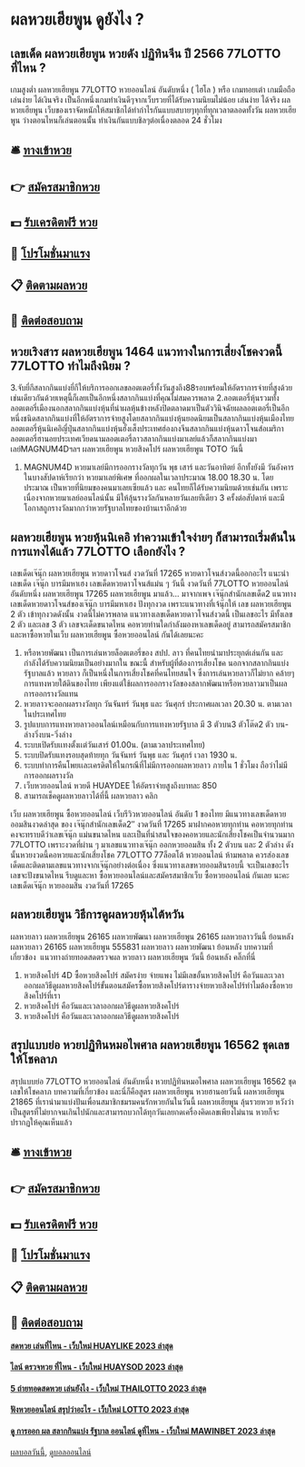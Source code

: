 # ผลหวยเฮียพูน ดูยังไง ?
## เลขเด็ด ผลหวยเฮียพูน หวยดัง ปฏิทินจีน ปี 2566 77LOTTO ที่ไหน ?
เกมสูงต่ำ ผลหวยเฮียพูน 77LOTTO หวยออนไลน์ อันดับหนึ่ง ( ไฮโล ) หรือ เกมทอยเต๋า เกมมือถือเล่นง่าย ได้เงินจริง เป็นอีกหนึ่งเกมทำเงินดีๆจากเว็บรวยที่ได้รับความนิยมไม่น้อย เล่นง่าย ได้จริง ผลหวยเฮียพูน เว็บของเราจัดหนักให้สมาชิกได้ทำกำไรกันแบบสบายๆทุกที่ทุกเวลาตลอดทั้งวัน ผลหวยเฮียพูน ว่างตอนไหนก็เล่นตอนนั้น ทำเงินกันแบบชิลๆต่อเนื่องตลอด 24 ชั่วโมง

## 🛎 [ทางเข้าหวย](https://bit.ly/3BG5bNw)
## 👉 [สมัครสมาชิกหวย](https://bit.ly/3BG5bNw)
## 💵 [รับเครดิตฟรี หวย](https://bit.ly/3C3mvgS)
## 👑 [โปรโมชั่นมาแรง](https://bit.ly/3C3mvgS)
## 📋 [ติดตามผลหวย](https://bit.ly/3C3mvgS)
## 📱 [ติดต่อสอบถาม](https://bit.ly/3C3mvgS)

## หวยเริงสาร ผลหวยเฮียพูน 1464 แนวทางในการเสี่ยงโชคงวดนี้ 77LOTTO ทำไมถึงนิยม ?
3.จับยี่กีสลากกินแบ่งยี่กีให้บริการออกเลขลอตเตอรี่ทั้งวันสูงถึง88รอบพร้อมให้อัตราการจ่ายที่สูงด้วยเช่นเดียวกันด้วยเหตุนี้ก็เลยเป็นอีกหนึ่งสลากกินแบ่งที่คุณไม่สมควรพลาด
2.ลอตเตอรี่หุ้นรวมทั้งลอตเตอรี่เมืองนอกสลากกินแบ่งหุ้นที่นำผลหุ้นข้างหลังปิดตลาดมาเป็นตัววินิจฉัยผลลอตเตอรี่เป็นอีกหนึ่งชนิดสลากกินแบ่งที่ให้อัตราการจ่ายสูงโดยสลากกินแบ่งหุ้นยอดนิยมเป็นสลากกินแบ่งหุ้นเมืองไทยลอตเตอรี่หุ้นนิเคอิญี่ปุ่นสลากกินแบ่งหุ้นฮั่งเส็งประเทศฮ่องกงจีนสลากกินแบ่งหุ้นดาวโจนส์อเมริกาลอตเตอรี่ฮานอยประเทศเวียดนามลอตเตอรี่ลาวสลากกินแบ่งมาเลย์แล้วก็สลากกินแบ่งมาเลย์MAGNUM4Dฯลฯ ผลหวยเฮียพูน หวยสิงคโปร์ ผลหวยเฮียพูน TOTO วันนี้
1. MAGNUM4D หวยมาเลย์มีการออกรางวัลทุกวัน พุธ เสาร์ และวันอาทิตย์ อีกทั้งยังมี วันอังคาร ในบางสัปดาห์เรียกว่า หวยมาเลย์พิเศษ ที่ออกผลในเวลาประมาณ 18.00 18.30 น. โดยประมาณ เป็นหวยที่นิยมของคนมาเลยเซียแล้ว และ คนไทยก็ได้รับความนิยมด้วยเช่นกัน เพราะเนื่องจากหวยมาเลย์ออนไลน์นั้น มีให้ลุ้นรางวัลกันหลายวันเลยทีเดียว 3 ครั้งต่อสัปดาห์ และมีโอกาสถูกรางวัลมากกว่าหวยรัฐบาลไทยของบ้านเราอีกด้วย

## ผลหวยเฮียพูน หวยหุ้นนิเคอิ ทำความเข้าใจง่ายๆ ก็สามารถเริ่มต้นในการแทงได้แล้ว 77LOTTO เลือกยังไง ?
เลขเด็ดเจ๊นุ๊ก ผลหวยเฮียพูน หวยดาวโจนส์ งวดวันที่ 17265
หวยดาวโจนส์งวดนี้ออกอะไร แนะนำเลขเด็ด เจ๊นุ๊ก บารมีมหาเฮง เลขเด็ดหวยดาวโจนส์แม่น ๆ วันนี้ งวดวันที่ 77LOTTO หวยออนไลน์ อันดับหนึ่ง ผลหวยเฮียพูน 17265 ผลหวยเฮียพูน มาแล้ว… มาจากเพจ เจ๊นุ๊กสำนักเลขเด็ด2 แนวทางเลขเด็ดหวยดาวโจนส์ของเจ๊นุ๊ก บารมีมหาเฮง ปังทุกงวด เพราะแนวทางที่เจ้นุ๊กให้ เลข ผลหวยเฮียพูน 2 ตัว เข้าทุกงวดดังนั้น งวดนี้ไม่ควรพลาด แนวทางเลขเด็ดหวยดาวโจนส์งวดนี้ เป็นเลขอะไร มีทั้งเลข 2 ตัว และเลข 3 ตัว เลขจะเด็ดขนาดไหน คอหวยท่านใดกำลังมองหาเลขเด็ดอยู่ สามารถสมัครสมาชิกและหาซื้อหวยในเว็บ ผลหวยเฮียพูน ซื้อหวยออนไลน์ กันได้เลยนะคะ
1. หรือหวยพัฒนา เป็นการเล่นหวยล็อตเตอรี่ของ สปป. ลาว ที่คนไทยนำมาประยุกต์เล่นกัน และกำลังได้รับความนิยมเป็นอย่างมากใน ขณะนี้ สำหรับผู้ที่ต้องการเสี่ยงโชค นอกจากสลากกินแบ่งรัฐบาลแล้ว หวยลาว ก็เป็นหนึ่งในการเสี่ยงโชคที่คนไทยสนใจ ซึ่งการเล่นหวยลาวก็ไม่ยาก คล้ายๆการแทงหวยใต้ดินของไทย เพียงแต่ใช้ผลการออกรางวัลของสลากพัฒนาหรือหวยลาวมาเป็นผลการออกรางวัลแทน
2. หวยลาวจะออกผลรางวัลทุก วันจันทร์ วันพุธ และ วันศุกร์ ประกาศผลเวลา 20.30 น. ตามเวลาในประเทศไทย
3. รูปแบบการแทงหวยลาวออนไลน์เหมือนกับการแทงหวยรัฐบาล มี 3 ตัวบน3 ตัวโต๊ด2 ตัว บน-ล่างวิ่งบน-วิ่งล่าง
4. ระบบเปิดรับเเทงตั้งเเต่วันเสาร์ 01.00น. (ตามเวลาประเทศไทย)
5. ระบบปิดรับแทงรอบสุดท้ายทุก วันจันทร์ วันพุธ และ วันศุกร์ เวลา 1930 น.
6. ระบบทำการคืนโพยเเละเครดิตให้ในกรณีที่ไม่มีการออกผลหวยลาว ภายใน 1 ชั่วโมง ถือว่าไม่มีการออกผลรางวัล
7. เว็บหวยออนไลน์ หวยดี HUAYDEE ให้อัตราจ่ายสูงถึงบาทละ 850
8. สามารถเช็คดูผลหวยลาวได้ที่นี้ ผลหวยลาว คลิก

เว็บ ผลหวยเฮียพูน ซื้อหวยออนไลน์ เว็บรีวิวหวยออนไลน์ อันดับ 1 ของไทย มีแนวทางเลขเด็ดหวยออมสินงวดล่าสุด ของ เจ๊นุ๊กสำนักเลขเด็ด2″ งวดวันที่ 17265 มาฝากคอหวยทุกท่าน คอหวยทุกท่านคงจะทราบดีว่าเลขเจ๊นุ๊ก แม่นขนาดไหน และเป็นที่น่าสนใจของคอหวยและนักเสี่ยงโชคเป็นจำนวนมาก 77LOTTO เพราะงวดที่ผ่าน ๆ มาเลขแนวทางเจ๊นุ๊ก ออกหวยออมสิน ทั้ง 2 ตัวบน และ 2 ตัวล่าง ดังนั้นหวยงวดนี้คอหวยและนักเสี่ยงโชค 77LOTTO 77ล็อตโต้ หวยออนไลน์ ห้ามพลาด ควรส่องเลขเด็ดและติดตามเลขแนวทางจากเจ๊นุ๊กอย่างต่อเนื่อง ซึ่งแนวทางเลขหวยออมสินรอบนี้ จะเป็นเลขอะไร เลขจะปังขนาดไหน รีบดูและหา ซื้อหวยออนไลน์และสมัครสมาชิกเว็บ ซื้อหวยออนไลน์ กันเลย นะคะ
เลขเด็ดเจ๊นุ๊ก หวยออมสิน งวดวันที่ 17265

## ผลหวยเฮียพูน วิธีการดูผลหวยหุ้นไต้หวัน
ผลหวยลาว ผลหวยเฮียพูน 26165 ผลหวยพัฒนา ผลหวยเฮียพูน 26165 ผลหวยลาววันนี้ ย้อนหลัง
ผลหวยลาว 26165 ผลหวยเฮียพูน 555831
 ผลหวยลาว ผลหวยพัฒนา ย้อนหลัง 
บทความที่เกี่ยวข้อง
 แนวทางถ่ายทอดสดตรวจผล หวยลาว ผลหวยเฮียพูน วันนี้ ย้อนหลัง คลิ๊กที่นี่  
1. หวยสิงคโปร์ 4D ซื้อหวยสิงคโปร์ สมัครง่าย จ่ายแพง ไม่มีเลขอั้นหวยสิงคโปร์ คือวันและเวลาออกผลวิธีดูผลหวยสิงคโปร์ขั้นตอนสมัครซื้อหวยสิงคโปร์ตารางจ่ายหวยสิงคโปร์ทำไมต้องซื้อหวยสิงคโปร์ที่เรา
2. หวยสิงคโปร์ คือวันและเวลาออกผลวิธีดูผลหวยสิงคโปร์
3. หวยสิงคโปร์ คือวันและเวลาออกผลวิธีดูผลหวยสิงคโปร์

## สรุปแบบย่อ หวยปฏิทินหมอไพศาล ผลหวยเฮียพูน 16562 ชุดเลขให้โชคลาภ
สรุปแบบย่อ 77LOTTO หวยออนไลน์ อันดับหนึ่ง หวยปฏิทินหมอไพศาล ผลหวยเฮียพูน 16562 ชุดเลขให้โชคลาภ บทความที่เกี่ยวข้อง
และนี่ก็คือสูตร ผลหวยเฮียพูน หวยฮานอยวันนี้ ผลหวยเฮียพูน 21865 ที่เรานำมาแบ่งปันเพื่อนสมาชิกชมรมคนรักหวยกันในวันนี้ ผลหวยเฮียพูน ลุ้นรวยหวย หวังว่าเป็นสูตรที่ไม่ยากจนเกินไปนักและสามารถบวกได้ทุกวันเลยกดเครื่องคิดเลขเพียงไม่นาน หวยก็จะปรากฏให้คุณเห็นแล้ว

## 🛎 [ทางเข้าหวย](https://bit.ly/3BG5bNw)
## 👉 [สมัครสมาชิกหวย](https://bit.ly/3BG5bNw)
## 💵 [รับเครดิตฟรี หวย](https://bit.ly/3C3mvgS)
## 👑 [โปรโมชั่นมาแรง](https://bit.ly/3C3mvgS)
## 📋 [ติดตามผลหวย](https://bit.ly/3C3mvgS)
## 📱 [ติดต่อสอบถาม](https://bit.ly/3C3mvgS)

#### [สดหวย เล่นที่ไหน - เว็บใหม่ HUAYLIKE 2023 ล่าสุด](https://atom.io/themes/สดหวย%20เล่นที่ไหน%20-%20เว็บใหม่%20huaylike%202023%20ล่าสุด)
#### [ไลน์ ตรวจหวย ที่ไหน - เว็บใหม่ HUAYSOD 2023 ล่าสุด](https://atom.io/themes/ไลน์%20ตรวจหวย%20ที่ไหน%20-%20เว็บใหม่%20huaysod%202023%20ล่าสุด)
#### [5 ถ่ายทอดสดหวย เล่นยังไง - เว็บใหม่ THAILOTTO 2023 ล่าสุด](https://atom.io/themes/5%20ถ่ายทอดสดหวย%20เล่นยังไง%20-%20เว็บใหม่%20thailotto%202023%20ล่าสุด)
#### [ฟังหวยออนไลน์ สรุปว่าอะไร - เว็บใหม่ LOTTO 2023 ล่าสุด](https://atom.io/themes/ฟังหวยออนไลน์%20สรุปว่าอะไร%20-%20เว็บใหม่%20lotto%202023%20ล่าสุด)
#### [ดู การออก ผล สลากกินแบ่ง รัฐบาล ออนไลน์ ดูที่ไหน - เว็บใหม่ MAWINBET 2023 ล่าสุด](https://atom.io/themes/ดู%20การออก%20ผล%20สลากกินแบ่ง%20รัฐบาล%20ออนไลน์%20ดูที่ไหน%20-%20เว็บใหม่%20mawinbet%202023%20ล่าสุด)

[ผลบอลวันนี้](https://siamsport.tv "ผลบอลวันนี้"), [ดูบอลออนไลน์](https://siamsport.tv/ดูบอลสด "ดูบอลออนไลน์")